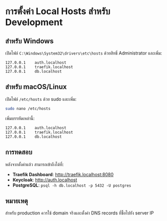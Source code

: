 # การตั้งค่า Local Hosts สำหรับ Development

## สำหรับ Windows

เปิดไฟล์ `C:\Windows\System32\drivers\etc\hosts` ด้วยสิทธิ์ Administrator และเพิ่ม:

```
127.0.0.1    auth.localhost
127.0.0.1    traefik.localhost
127.0.0.1    db.localhost
```

## สำหรับ macOS/Linux

เปิดไฟล์ `/etc/hosts` ด้วย sudo และเพิ่ม:

```bash
sudo nano /etc/hosts
```

เพิ่มบรรทัดเหล่านี้:
```
127.0.0.1    auth.localhost
127.0.0.1    traefik.localhost
127.0.0.1    db.localhost
```

## การทดสอบ

หลังจากตั้งค่าแล้ว สามารถเข้าถึงได้ที่:

- **Traefik Dashboard**: http://traefik.localhost:8080
- **Keycloak**: http://auth.localhost
- **PostgreSQL**: `psql -h db.localhost -p 5432 -U postgres`

## หมายเหตุ

สำหรับ production ควรใช้ domain จริงและตั้งค่า DNS records ที่ชื้อไปยัง server IP